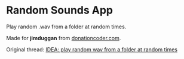 # Random Sounds App
Play random .wav from a folder at random times.

Made for **jimduggan** from [donationcoder.com](https://www.donationcoder.com).

Original thread: [IDEA: play random wav from a folder at random times](https://www.donationcoder.com/forum/index.php?topic=48061.0)